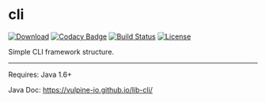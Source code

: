 cli
===

[![Download](https://api.bintray.com/packages/vpx/maven/cli/images/download.svg)](https://bintray.com/vpx/maven/cli/_latestVersion)
[![Codacy Badge](https://api.codacy.com/project/badge/Grade/a4a70b8f32584b98a1e4fca476c9a531)](https://www.codacy.com/app/elliefops/lib-cli?utm_source=github.com&amp;utm_medium=referral&amp;utm_content=Vulpine-IO/lib-cli&amp;utm_campaign=Badge_Grade)
[![Build Status](https://travis-ci.org/Vulpine-IO/lib-cli.svg?branch=master)](https://travis-ci.org/Vulpine-IO/lib-cli)
[![License](https://img.shields.io/github/license/vulpine-io/lib-cli.svg?maxAge=2592000?style=plastic)](https://www.apache.org/licenses/LICENSE-2.0.html)

Simple CLI framework structure.

----

Requires: Java 1.6+

Java Doc: https://vulpine-io.github.io/lib-cli/

